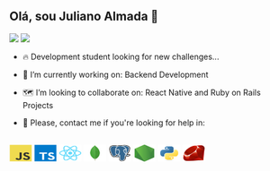 ## Olá, sou Juliano Almada 👋
<a href = "mailto:julianoalmada48@gmail.com"><img src="https://img.shields.io/badge/-Gmail-%23333?style=for-the-badge&logo=gmail&logoColor=white" target="_blank"></a>
  <a href="https://www.linkedin.com/in/juliano-almada" target="_blank"><img src="https://img.shields.io/badge/-LinkedIn-%230077B5?style=for-the-badge&logo=linkedin&logoColor=white" target="_blank"></a> 
- 🔥 Development student looking for new challenges...

- 🌱 I’m currently working on: Backend Development
- 🗺️ I’m looking to collaborate on: React Native and Ruby on Rails Projects
- 🌱 Please, contact me if you're looking for help in:

<div style="display: inline_block"><br>
  <img align="center" alt="almadaj-js" height="30" width="40" src="https://raw.githubusercontent.com/devicons/devicon/master/icons/javascript/javascript-original.svg">
  <img align="center" alt="almadaj-ts" height="30" width="40" src="https://raw.githubusercontent.com/devicons/devicon/master/icons/typescript/typescript-original.svg">
  <img align="center" alt="almadaj-react" height="30" width="40" src="https://raw.githubusercontent.com/devicons/devicon/master/icons/react/react-original.svg">
  <img align="center" alt="almadaj-mongo" height="30" width="40" src="https://raw.githubusercontent.com/devicons/devicon/master/icons/mongodb/mongodb-original.svg">
  <img align="center" alt="almadaj-mongo" height="30" width="40" src="https://raw.githubusercontent.com/devicons/devicon/master/icons/postgresql/postgresql-original.svg">
  <img align="center" alt="almadaj-node" height="30" width="40" src="https://raw.githubusercontent.com/devicons/devicon/master/icons/nodejs/nodejs-original.svg">
  <img align="center" alt="almadaj-java" height="30" width="40" src="https://raw.githubusercontent.com/devicons/devicon/master/icons/python/python-original.svg">
  <img align="center" alt="almadaj-java" height="30" width="40" src="https://raw.githubusercontent.com/devicons/devicon/master/icons/ruby/ruby-original.svg">
</div> 

